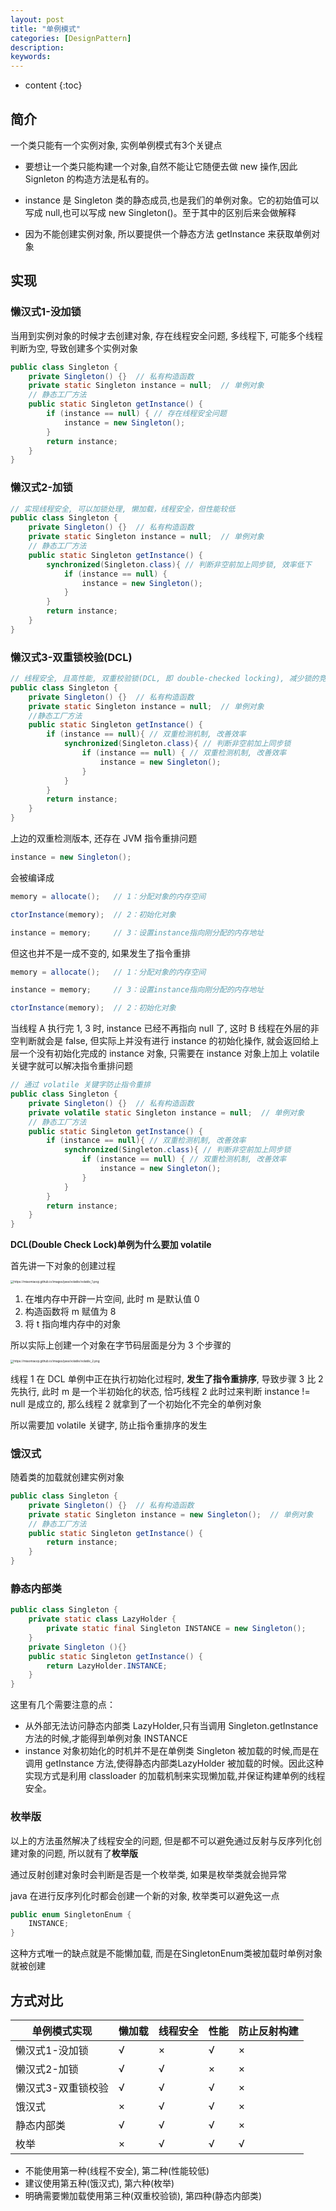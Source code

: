 ```yaml
---
layout: post
title: "单例模式"
categories: [DesignPattern]
description:
keywords:
---
```


* content
{:toc} 

## 简介

一个类只能有一个实例对象, 实例单例模式有3个关键点

* 要想让一个类只能构建一个对象,自然不能让它随便去做 new 操作,因此 Signleton 的构造方法是私有的。

* instance 是 Singleton 类的静态成员,也是我们的单例对象。它的初始值可以写成 null,也可以写成 new Singleton()。至于其中的区别后来会做解释

* 因为不能创建实例对象, 所以要提供一个静态方法 getInstance 来获取单例对象

## 实现

### 懒汉式1-没加锁

当用到实例对象的时候才去创建对象, 存在线程安全问题, 多线程下, 可能多个线程判断为空, 导致创建多个实例对象

```java
public class Singleton {
    private Singleton() {}  // 私有构造函数
    private static Singleton instance = null;  // 单例对象
    // 静态工厂方法
    public static Singleton getInstance() {
        if (instance == null) { // 存在线程安全问题
            instance = new Singleton();
        }
        return instance;
    }
}
```

### 懒汉式2-加锁

```java
// 实现线程安全, 可以加锁处理, 懒加载，线程安全，但性能较低
public class Singleton {
    private Singleton() {}  // 私有构造函数
    private static Singleton instance = null;  // 单例对象
    // 静态工厂方法
    public static Singleton getInstance() {
        synchronized(Singleton.class){ // 判断非空前加上同步锁, 效率低下
            if (instance == null) {
                instance = new Singleton();
            }
        }
        return instance;
    }
}
```

### 懒汉式3-双重锁校验(DCL)

```java
// 线程安全, 且高性能, 双重校验锁(DCL, 即 double-checked locking), 减少锁的竞争
public class Singleton {
    private Singleton() {}  // 私有构造函数
    private static Singleton instance = null;  // 单例对象
    //静态工厂方法
    public static Singleton getInstance() {
        if (instance == null){ // 双重检测机制, 改善效率
            synchronized(Singleton.class){ // 判断非空前加上同步锁
                if (instance == null) { // 双重检测机制, 改善效率
                    instance = new Singleton();
                }
            }
        }
        return instance;
    }
}
```

上边的双重检测版本, 还存在 JVM 指令重排问题

```java
instance = new Singleton();
```

会被编译成

```java
memory = allocate();   // 1：分配对象的内存空间 

ctorInstance(memory);  // 2：初始化对象 

instance = memory;     // 3：设置instance指向刚分配的内存地址 
```

但这也并不是一成不变的, 如果发生了指令重排

```java
memory = allocate();   // 1：分配对象的内存空间 

instance = memory;     // 3：设置instance指向刚分配的内存地址 

ctorInstance(memory);  // 2：初始化对象 
```

当线程 A 执行完 1, 3 时, instance 已经不再指向 null 了, 这时 B 线程在外层的非空判断就会是 false, 但实际上并没有进行 instance 的初始化操作, 就会返回给上层一个没有初始化完成的 instance 对象, 只需要在 instance 对象上加上 volatile 关键字就可以解决指令重排问题

```java
// 通过 volatile 关键字防止指令重排
public class Singleton {
    private Singleton() {}  // 私有构造函数
    private volatile static Singleton instance = null;  // 单例对象
    // 静态工厂方法
    public static Singleton getInstance() {
        if (instance == null){ // 双重检测机制, 改善效率
            synchronized(Singleton.class){ // 判断非空前加上同步锁
                if (instance == null) { // 双重检测机制, 改善效率
                    instance = new Singleton();
                }
            }
        }
        return instance;
    }
}
```



**DCL(Double Check Lock)单例为什么要加 volatile**

首先讲一下对象的创建过程

<img src="https://miaomiaoqi.github.io/images/java/volatile/volatile_1.png" alt="https://miaomiaoqi.github.io/images/java/volatile/volatile_1.png" style="zoom: 33%;" />

1.  在堆内存中开辟一片空间, 此时 m 是默认值 0
2.  构造函数将 m 赋值为 8
3.  将 t 指向堆内存中的对象

所以实际上创建一个对象在字节码层面是分为 3 个步骤的

<img src="https://miaomiaoqi.github.io/images/java/volatile/volatile_2.png" alt="https://miaomiaoqi.github.io/images/java/volatile/volatile_2.png" style="zoom:33%;" />

线程 1 在 DCL 单例中正在执行初始化过程时, **发生了指令重排序**, 导致步骤 3 比 2 先执行, 此时 m 是一个半初始化的状态, 恰巧线程 2 此时过来判断 instance != null 是成立的, 那么线程 2 就拿到了一个初始化不完全的单例对象

所以需要加 volatile 关键字, 防止指令重排序的发生

### 饿汉式

随着类的加载就创建实例对象

```java
public class Singleton {
    private Singleton() {}  // 私有构造函数
    private static Singleton instance = new Singleton();  // 单例对象
    // 静态工厂方法
    public static Singleton getInstance() {
        return instance;
    }
}
```

### 静态内部类

```java
public class Singleton {
    private static class LazyHolder {
        private static final Singleton INSTANCE = new Singleton();
    }
    private Singleton (){}
    public static Singleton getInstance() {
        return LazyHolder.INSTANCE;
    }
}
```

这里有几个需要注意的点：

* 从外部无法访问静态内部类 LazyHolder,只有当调用 Singleton.getInstance 方法的时候,才能得到单例对象 INSTANCE
* instance 对象初始化的时机并不是在单例类 Singleton 被加载的时候,而是在调用 getInstance 方法,使得静态内部类LazyHolder 被加载的时候。因此这种实现方式是利用 classloader 的加载机制来实现懒加载,并保证构建单例的线程安全。

### 枚举版

以上的方法虽然解决了线程安全的问题, 但是都不可以避免通过反射与反序列化创建对象的问题, 所以就有了**枚举版**

通过反射创建对象时会判断是否是一个枚举类, 如果是枚举类就会抛异常

java 在进行反序列化时都会创建一个新的对象, 枚举类可以避免这一点

```java
public enum SingletonEnum {
    INSTANCE;
}
```

这种方式唯一的缺点就是不能懒加载, 而是在SingletonEnum类被加载时单例对象就被创建

## 方式对比


|单例模式实现|懒加载|线程安全|性能|防止反射构建|
|-----|-----|-----|-----|-----|
|懒汉式1-没加锁|√|×|√|×|
|懒汉式2-加锁|√|√|×|×|
|懒汉式3-双重锁校验|√|√|√|×|
|饿汉式|×|√|√|×|
|静态内部类|√|√|√|×|
|枚举|×|√|√|√|

- 不能使用第一种(线程不安全), 第二种(性能较低)
- 建议使用第五种(饿汉式), 第六种(枚举)
- 明确需要懒加载使用第三种(双重校验锁), 第四种(静态内部类)